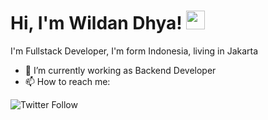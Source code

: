 # Hi, I'm Wildan Dhya! <img src="https://raw.githubusercontent.com/MartinHeinz/MartinHeinz/master/wave.gif" width="30px">
I'm Fullstack Developer, I'm form Indonesia, living in Jakarta
- 🔭 I’m currently working as Backend Developer
- 📫 How to reach me:


![Twitter Follow](https://img.shields.io/twitter/follow/wwldan?style=social) 







